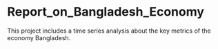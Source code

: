 # Report_on_Bangladesh_Economy
This project includes a time series analysis about the key metrics of the economy Bangladesh.
